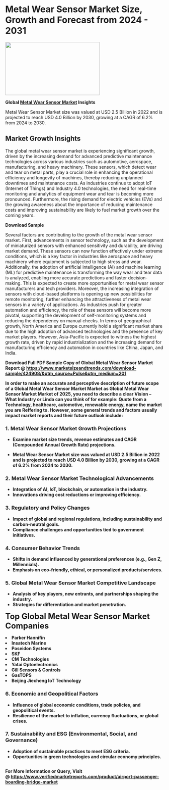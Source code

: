 <H1>Metal Wear Sensor Market Size, Growth and Forecast from 2024 - 2031</H1><img class="aligncenter size-medium wp-image-584254" src="https://thirdeyenews.in/wp-content/uploads/2024/09/Global-Market-Research-300x168.jpeg" alt="" width="300" height="168" /><p><strong>Global&nbsp;<a href="https://www.marketsizeandtrends.com/download-sample/424908/&amp;utm_source=Pulse&amp;utm_medium=201">Metal Wear Sensor Market</a> Insights</strong></p><p>Metal Wear Sensor Market size was valued at USD 2.5 Billion in 2022 and is projected to reach USD 4.0 Billion by 2030, growing at a CAGR of 6.2% from 2024 to 2030.</p><p><h2>Market Growth Insights</h2> <p>The global metal wear sensor market is experiencing significant growth, driven by the increasing demand for advanced predictive maintenance technologies across various industries such as automotive, aerospace, manufacturing, and heavy machinery. These sensors, which detect wear and tear on metal parts, play a crucial role in enhancing the operational efficiency and longevity of machines, thereby reducing unplanned downtimes and maintenance costs. As industries continue to adopt IoT (Internet of Things) and Industry 4.0 technologies, the need for real-time monitoring and analytics of equipment wear and tear is becoming more pronounced. Furthermore, the rising demand for electric vehicles (EVs) and the growing awareness about the importance of reducing maintenance costs and improving sustainability are likely to fuel market growth over the coming years.</p> <p><strong>Download Sample</strong></p> <p>Several factors are contributing to the growth of the metal wear sensor market. First, advancements in sensor technology, such as the development of miniaturized sensors with enhanced sensitivity and durability, are driving market demand. These sensors can now function effectively under extreme conditions, which is a key factor in industries like aerospace and heavy machinery where equipment is subjected to high stress and wear. Additionally, the adoption of artificial intelligence (AI) and machine learning (ML) for predictive maintenance is transforming the way wear and tear data is analyzed, enabling more accurate predictions and faster decision-making. This is expected to create more opportunities for metal wear sensor manufacturers and tech providers. Moreover, the increasing integration of sensors with cloud-based platforms is opening up new possibilities for remote monitoring, further enhancing the attractiveness of metal wear sensors in a variety of applications. As industries push for greater automation and efficiency, the role of these sensors will become more pivotal, supporting the development of self-monitoring systems and reducing the dependency on manual checks. In terms of geographical growth, North America and Europe currently hold a significant market share due to the high adoption of advanced technologies and the presence of key market players. However, Asia-Pacific is expected to witness the highest growth rate, driven by rapid industrialization and the increasing demand for manufacturing efficiency and automation in countries like China, Japan, and India. <p><strong></p><p><span class=""><strong>Download Full PDF Sample Copy of Global Metal Wear Sensor Market Report</strong> @ <a href="https://www.marketsizeandtrends.com/download-sample/424908/&amp;utm_source=Pulse&amp;utm_medium=201" target="_blank">https://www.marketsizeandtrends.com/download-sample/424908/&amp;utm_source=Pulse&amp;utm_medium=201</a></span></p><p>In order to make an accurate and perceptive description of future scope of a Global&nbsp;Metal Wear Sensor Market Market as Global&nbsp;Metal Wear Sensor Market Market of 2025, you need to describe a clear Vision &ndash; What Industry or Linda can you think of for example: Quote from a Technology, healthcare, automotive, renewable energy, name the market you are Reffering to. However, some general trends and factors usually impact market reports and their future outlook include:</p><h3>1.&nbsp;<strong>Metal Wear Sensor Market Growth Projections</strong></h3><ul><li>Examine market size trends, revenue estimates and CAGR (Compounded Annual Growth Rate) projections.</li><li><p>Metal Wear Sensor Market size was valued at USD 2.5 Billion in 2022 and is projected to reach USD 4.0 Billion by 2030, growing at a CAGR of 6.2% from 2024 to 2030.</p></li></ul><h3>2.&nbsp;<strong>Metal Wear Sensor Market Technological Advancements</strong></h3><ul><li>Integration of AI, IoT, blockchain, or automation in the industry.</li><li>Innovations driving cost reductions or improving efficiency.</li></ul><h3>3.&nbsp;<strong>Regulatory and Policy Changes</strong></h3><ul><li>Impact of global and regional regulations, including sustainability and carbon-neutral goals.</li><li>Compliance challenges and opportunities tied to government initiatives.</li></ul><h3>4.&nbsp;<strong>Consumer Behavior Trends</strong></h3><ul><li>Shifts in demand influenced by generational preferences (e.g., Gen Z, Millennials).</li><li>Emphasis on eco-friendly, ethical, or personalized products/services.</li></ul><h3>5.&nbsp;<strong>Global Metal Wear Sensor Market Competitive Landscape</strong></h3><ul><li>Analysis of key players, new entrants, and partnerships shaping the industry.</li><li>Strategies for differentiation and market penetration.</li></ul><p data-pm-slice="1 1 []"><span style="color: inherit; font-family: inherit; font-size: 25px;">Top Global Metal Wear Sensor Market Companies</span></p><div class="" data-test-id=""><p><li>Parker Hannifin</li><li> Insatech Marine</li><li> Poseidon Systems</li><li> SKF</li><li> CM Technologies</li><li> Yatai Optoelectronics</li><li> Gill Sensors & Controls</li><li> GasTOPS</li><li> Beijing Jiecheng IoT Technology</li></p></div><h3>6.&nbsp;<strong>Economic and Geopolitical Factors</strong></h3><ul><li>Influence of global economic conditions, trade policies, and geopolitical events.</li><li>Resilience of the market to inflation, currency fluctuations, or global crises.</li></ul><h3>7.&nbsp;<strong>Sustainability and ESG (Environmental, Social, and Governance)</strong></h3><ul><li>Adoption of sustainable practices to meet ESG criteria.</li><li>Opportunities in green technologies and circular economy principles.</li></ul><h2><strong style="font-size: 14px;">For More Information or Query, Visit @&nbsp;</strong><a style="background-color: #ffffff; font-size: 14px;" href="https://www.marketsizeandtrends.com/report/metal-wear-sensor-market/" target="_blank">https://www.verifiedmarketreports.com/product/airport-passenger-boarding-bridge-market</a></h2>
